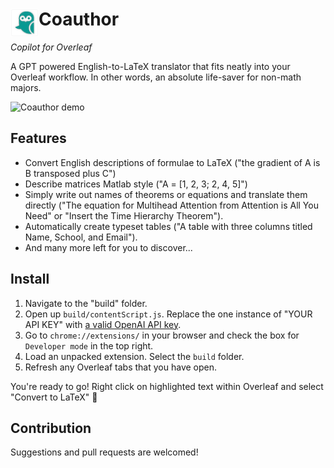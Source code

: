 # <img src="public/icons/icon_48.png" width="45" align="left">  Coauthor

*Copilot for Overleaf*

A GPT powered English-to-LaTeX translator that fits neatly into your Overleaf workflow. In other words, an absolute life-saver for non-math majors.

![Coauthor demo](demo.gif)

## Features

- Convert English descriptions of formulae to LaTeX ("the gradient of A is B transposed plus C")
- Describe matrices Matlab style ("A = [1, 2, 3; 2, 4, 5]")
- Simply write out names of theorems or equations and translate them directly ("The equation for Multihead Attention from Attention is All You Need" or "Insert the Time Hierarchy Theorem").
- Automatically create typeset tables ("A table with three columns titled Name, School, and Email").
- And many more left for you to discover...

## Install

1. Navigate to the "build" folder.
2. Open up `build/contentScript.js`. Replace the one instance of "YOUR API KEY" with [a valid OpenAI API key](https://beta.openai.com/account/api-keys).
3. Go to `chrome://extensions/` in your browser and check the box for `Developer mode` in the top right.
4. Load an unpacked extension. Select the `build` folder.
5. Refresh any Overleaf tabs that you have open.

You're ready to go! Right click on highlighted text within Overleaf and select "Convert to LaTeX" 🎉

## Contribution

Suggestions and pull requests are welcomed!

